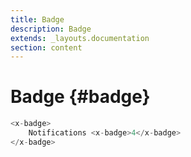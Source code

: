 ```yaml
---
title: Badge
description: Badge
extends: _layouts.documentation
section: content
---
```


# Badge {#badge}

```php
<x-badge>
    Notifications <x-badge>4</x-badge>
</x-badge>
```